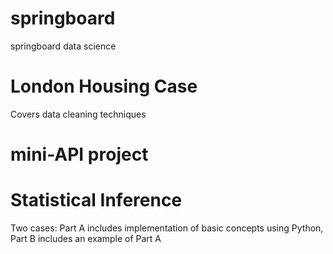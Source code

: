 # springboard
springboard data science

# London Housing Case
Covers data cleaning techniques

# mini-API project

# Statistical Inference
Two cases: Part A includes implementation of basic concepts using Python, Part B includes an example of Part A
